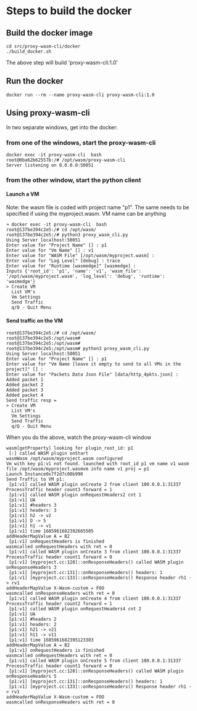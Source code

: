 # Steps to build the docker

## Build the docker image

```
cd src/proxy-wasm-cli/docker
./build_docker.sh
```
The above step will build 'proxy-wasm-cli:1.0'

## Run the docker

```
docker run --rm --name proxy-wasm-cli proxy-wasm-cli:1.0
```


## Using proxy-wasm-cli

In two separate windows, get into the docker:


### from one of the windows, start the proxy-wasm-cli

```
docker exec -it proxy-wasm-cli  bash
root@0ba62b62557b:/# /opt/wasm/proxy-wasm-cli
Server listening on 0.0.0.0:50051
```

### from the other window, start the python client

#### Launch a VM
Note: the wasm file is coded with project name "p1". The same needs to be specified if using the myproject.wasm. VM name can be anything

```
➜ docker exec -it proxy-wasm-cli  bash
root@137be394c2e5:/# cd /opt/wasm/
root@137be394c2e5:/# python3 proxy_wasm_cli.py
Using Server localhost:50051
Enter value for "Project Name" [] : p1
Enter value for "Vm Name" [] : v1
Enter value for "WASM File" [/opt/wasm/myproject.wasm] :
Enter value for "Log Level" [debug] : trace
Enter value for "Runtime [wasmedge]" [wasmedge] :
Inputs {'root_id': 'p1', 'name': 'v1', 'wasm_file': '/opt/wasm/myproject.wasm', 'log_level': 'debug', 'runtime': 'wasmedge'}
> Create VM
  List VM's
  Vm Settings
  Send Traffic
  q/Q - Quit Menu
```


#### Send traffic on the VM

```
root@137be394c2e5:/# cd /opt/wasm/
root@137be394c2e5:/opt/wasm#
root@137be394c2e5:/opt/wasm#
root@137be394c2e5:/opt/wasm# python3 proxy_wasm_cli.py
Using Server localhost:50051
Enter value for "Project Name" [] : p1
Enter value for "Vm Name [leave it empty to send to all VMs in the project]" [] :
Enter value for "Packets Data Json File" [data/http_4pkts.json] :
Added packet 1
Added packet 2
Added packet 3
Added packet 4
Send traffic resp =
> Create VM
  List VM's
  Vm Settings
  Send Traffic
  q/Q - Quit Menu
```

When you do the above, watch the proxy-wasm-cli window

```
wasm[getProperty] looking for plugin_root_id: p1
 [:] called WASM plugin onStart
wasmWasm /opt/wasm/myproject.wasm configured
Vm with key p1:v1 not found. launched with root_id p1 vm name v1 wasm file /opt/wasm/myproject.wasmvm info name v1 proj = p1
Launch Instance0x7f2d7c00b990
Send Traffic to VM p1:
 [p1:v1] called WASM plugin onCreate 2 from client 100.0.0.1:31337
ProcessTraffic header count3 forward = 1
 [p1:v1] called WASM plugin onRequestHeaders2 cnt 1
 [p1:v1] UA
 [p1:v1] #headers 3
 [p1:v1] headers: 3
 [p1:v1] h2 -> v2
 [p1:v1] D -> 5
 [p1:v1] h1 -> v1
 [p1:v1] time 1685961682392665505
addHeaderMapValue A = B2
 [p1:v1] onRequestHeaders is finished
wasmcalled onRequestHeaders with ret = 0
 [p1:v1] called WASM plugin onCreate 3 from client 100.0.0.1:31337
ProcessTraffic header count1 forward = 0
 [p1:v1] [myproject.cc:128]::onResponseHeaders() called WASM plugin onResponseHeaders 3
 [p1:v1] [myproject.cc:131]::onResponseHeaders() headers: 1
 [p1:v1] [myproject.cc:133]::onResponseHeaders() Response header rh1 -> rv1
addHeaderMapValue X-Wasm-custom = FOO
wasmcalled onResponseHeaders with ret = 0
 [p1:v1] called WASM plugin onCreate 4 from client 100.0.0.1:31337
ProcessTraffic header count2 forward = 1
 [p1:v1] called WASM plugin onRequestHeaders4 cnt 2
 [p1:v1] UA
 [p1:v1] #headers 2
 [p1:v1] headers: 2
 [p1:v1] h21 -> v21
 [p1:v1] h11 -> v11
 [p1:v1] time 1685961682395123303
addHeaderMapValue A = B2
 [p1:v1] onRequestHeaders is finished
wasmcalled onRequestHeaders with ret = 0
 [p1:v1] called WASM plugin onCreate 5 from client 100.0.0.1:31337
ProcessTraffic header count1 forward = 0
 [p1:v1] [myproject.cc:128]::onResponseHeaders() called WASM plugin onResponseHeaders 5
 [p1:v1] [myproject.cc:131]::onResponseHeaders() headers: 1
 [p1:v1] [myproject.cc:133]::onResponseHeaders() Response header rh1 -> rv1
addHeaderMapValue X-Wasm-custom = FOO
wasmcalled onResponseHeaders with ret = 0
```